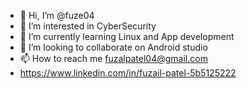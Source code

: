 - 👋 Hi, I’m @fuze04
- 👀 I’m interested in CyberSecurity
- 🌱 I’m currently learning Linux and App development
- 💞️ I’m looking to collaborate on Android studio
- 📫 How to reach me fuzalpatel04@gmail.com
- https://www.linkedin.com/in/fuzail-patel-5b5125222

<!---
fuze04/fuze04 is a ✨ special ✨ repository because its `README.md` (this file) appears on your GitHub profile.
You can click the Preview link to take a look at your changes.
--->
